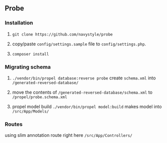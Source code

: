 ## Probe

### Installation

1. `git clone https://github.com/navystyle/probe`

2. copy/paste `config/settings.sample` file to `config/settings.php`.

3. `composer install`
 
### Migrating schema
1. `./vendor/bin/propel database:reverse probe` create `schema.xml` into `/generated-reversed-database/`

2. move the contents of `/generated-reversed-database/schema.xml` to `/propel/probe.schema.xml`

3. propel model build `./vendor/bin/propel model:build` makes model into `/src/App/Models/`

### Routes
using slim annotation route right here `/src/App/Controllers/`